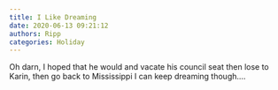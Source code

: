 ```yaml
---
title: I Like Dreaming
date: 2020-06-13 09:21:12
authors: Ripp
categories: Holiday
---
```


 Oh darn, I hoped that he would and vacate his council seat then lose to Karin, then go back to Mississippi
I can keep dreaming though....